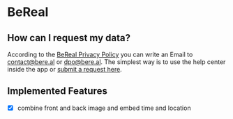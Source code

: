 
# BeReal

## How can I request my data?

According to the [BeReal Privacy Policy](https://bereal.com/privacy-2/) you can write an Email to contact@bere.al or dpo@bere.al. The simplest way is to use the help center inside the app or [submit a request here](https://help.bereal.com/hc/en-us/requests/new).


## Implemented Features

- [x] combine front and back image and embed time and location

